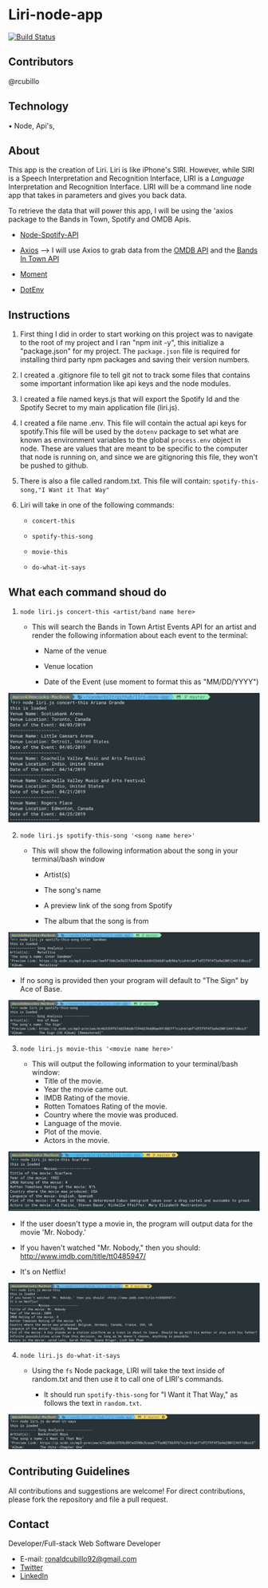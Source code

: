 # Liri-node-app


[![Build Status](https://travis-ci.org/joemccann/dillinger.svg?branch=master)](https://travis-ci.org/joemccann/dillinger)

## Contributors
@rcubillo

## Technology
• Node, Api's,
	
## About 

This app is the creation of Liri. Liri is like iPhone's SIRI. However, while SIRI is a Speech Interpretation and Recognition Interface, LIRI is a _Language_ Interpretation and Recognition Interface. LIRI will be a command line node app that takes in parameters and gives you back data.

To retrieve the data that will power this app, I will be using the 'axios package to the Bands in Town, Spotify and OMDB Apis. 

   * [Node-Spotify-API](https://www.npmjs.com/package/node-spotify-api)

   * [Axios](https://www.npmjs.com/package/axios) --> I will use Axios to grab data from the [OMDB API](http://www.omdbapi.com) and the [Bands In Town API](http://www.artists.bandsintown.com/bandsintown-api)

   * [Moment](https://www.npmjs.com/package/moment)

   * [DotEnv](https://www.npmjs.com/package/dotenv)
   
## Instructions

1) First thing I did in order to start working on this project was to navigate to the root of my project and I ran "npm init -y", this initialize a "package.json" for my project. The `package.json` file is required for installing third party npm packages and saving their version numbers.

2) I created a .gitignore file to tell git not to track some files that contains some important information like api keys and the node modules.

3) I created a file named keys.js that will export the Spotify Id and the Spotify Secret to my main application file (liri.js).

4) I created a file name .env. This file will contain the actual api keys for spotify.This file will be used by the `dotenv` package to set what are known as environment variables to the global `process.env` object in node. These are values that are meant to be specific to the computer that node is running on, and since we are gitignoring this file, they won't be pushed to github.

5) There is also a file called random.txt. This file will contain: `spotify-this-song,"I Want it That Way"`

6) Liri will take in one of the following commands:

   * `concert-this`

   * `spotify-this-song`

   * `movie-this`

   * `do-what-it-says`
   
   
## What each command shoud do

1. `node liri.js concert-this <artist/band name here>`

   * This will search the Bands in Town Artist Events API for an artist and render the following information about each event to the terminal:

     * Name of the venue

     * Venue location

     * Date of the Event (use moment to format this as "MM/DD/YYYY")
     
![Log Output](Screenshots/Concert-this.png)
     

2. `node liri.js spotify-this-song '<song name here>'`

   * This will show the following information about the song in your terminal/bash window

     * Artist(s)

     * The song's name

     * A preview link of the song from Spotify

     * The album that the song is from
  
![Log Output](Screenshots/spotify-this-song.png)
     
   * If no song is provided then your program will default to "The Sign" by Ace of Base.
      
![Log Output](Screenshots/spotify-this-song%20without%20.png)
 

3. `node liri.js movie-this '<movie name here>'`

   * This will output the following information to your terminal/bash window:
       * Title of the movie.
       * Year the movie came out.
       * IMDB Rating of the movie.
       * Rotten Tomatoes Rating of the movie.
       * Country where the movie was produced.
       * Language of the movie.
       * Plot of the movie.
       * Actors in the movie.

	   
![Log Output](Screenshots/movie-this.png)

   * If the user doesn't type a movie in, the program will output data for the movie 'Mr. Nobody.'

   * If you haven't watched "Mr. Nobody," then you should: <http://www.imdb.com/title/tt0485947/>

   * It's on Netflix!
     
![Log Output](Screenshots/movie-this%20without.png)


4. `node liri.js do-what-it-says`

   * Using the `fs` Node package, LIRI will take the text inside of random.txt and then use it to call one of LIRI's commands.

     * It should run `spotify-this-song` for "I Want it That Way," as follows the text in `random.txt`.
     
     
![Log Output](Screenshots/Do%20what%20it%20says.png)



## Contributing Guidelines

All contributions and suggestions are welcome! For direct contributions, please fork the repository and file a pull request.

## Contact

Developer/Full-stack Web Software Developer
   
 * E-mail: ronaldcubillo92@gmail.com
 * [Twitter](https://twitter.com/rcubillo92)
 * [LinkedIn](https://linkedin.com/in/ronald-cubillo/)
